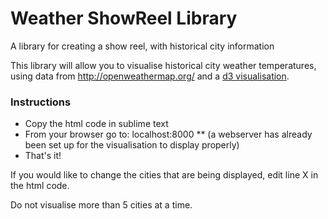 Weather ShowReel Library
===========

A library for creating a show reel, with historical city information

This library will allow you to visualise historical city weather temperatures, using data from http://openweathermap.org/ and a [d3 visualisation](http://bl.ocks.org/mbostock/1256572).

### Instructions 

* Copy the html code in sublime text
* From your browser go to: localhost:8000
** (a webserver has already been set up for the visualisation to display properly)
* That's it! 

If you would like to change the cities that are being displayed, edit line X in the html code.

Do not visualise more than 5 cities at a time.
